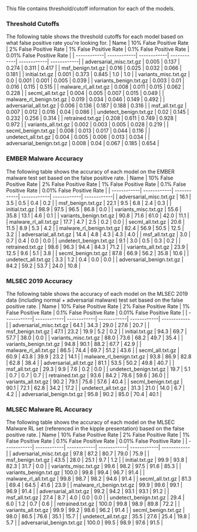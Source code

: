 This file contains threshold/cutoff information for each of the models.

### Threshold Cutoffs ###
The following table shows the threshold cutoffs for each model based on what false positive rate you're looking for.
| Name | 10% False Positive Rate | 2% False Positive Rate | 1% False Positive Rate | 0.1% False Positive Rate | 0.01% False Positive Rate |
| ------------| ------------| ------------| ------------| ------------| ------------|
| adversarial_misc.txt.gz | 0.005 | 0.137 | 0.274 | 0.311 | 0.417 |
| msf_benign.txt.gz | 0.016 | 0.025 | 0.032 | 0.066 | 0.181 |
| initial.txt.gz | 0.001 | 0.373 | 0.845 | 1.0 | 1.0 |
| variants_misc.txt.gz | 0.0 | 0.001 | 0.001 | 0.005 | 0.039 |
| variants_benign.txt.gz | 0.003 | 0.01 | 0.016 | 0.115 | 0.515 |
| malware_rl_all.txt.gz | 0.008 | 0.011 | 0.015 | 0.062 | 0.228 |
| secml_all.txt.gz | 0.004 | 0.005 | 0.007 | 0.015 | 0.049 |
| malware_rl_benign.txt.gz | 0.019 | 0.034 | 0.046 | 0.149 | 0.492 |
| adversarial_all.txt.gz | 0.006 | 0.136 | 0.187 | 0.188 | 0.316 |
| msf_all.txt.gz | 0.007 | 0.012 | 0.016 | 0.04 | 0.086 |
| undetect_benign.txt.gz | 0.02 | 0.145 | 0.232 | 0.256 | 0.314 |
| retrained.txt.gz | 0.208 | 0.611 | 0.749 | 0.928 | 0.972 |
| variants_all.txt.gz | 0.002 | 0.003 | 0.005 | 0.028 | 0.219 |
| secml_benign.txt.gz | 0.008 | 0.013 | 0.017 | 0.044 | 0.116 |
| undetect_all.txt.gz | 0.004 | 0.005 | 0.006 | 0.013 | 0.034 |
| adversarial_benign.txt.gz | 0.008 | 0.04 | 0.067 | 0.185 | 0.654 |


### EMBER Malware Accuracy ###
The following table shows the accuracy of each model on the EMBER malware test set based on the false positive rate.
| Name | 10% False Positive Rate | 2% False Positive Rate | 1% False Positive Rate | 0.1% False Positive Rate | 0.01% False Positive Rate |
| ------------| ------------| ------------| ------------| ------------| ------------|
| adversarial_misc.txt.gz | 16.1 | 3.5 | 0.5 | 0.4 | 0.2 |
| msf_benign.txt.gz | 22.1 | 9.5 | 6.8 | 2.4 | 0.3 |
| initial.txt.gz | 98.9 | 97.5 | 96.5 | 86.8 | 0.0 |
| variants_misc.txt.gz | 55.6 | 35.8 | 13.1 | 4.6 | 0.1 |
| variants_benign.txt.gz | 90.8 | 71.6 | 61.0 | 42.0 | 11.1 |
| malware_rl_all.txt.gz | 17.7 | 4.7 | 2.5 | 0.2 | 0.0 |
| secml_all.txt.gz | 20.6 | 11.5 | 8.9 | 5.3 | 4.2 |
| malware_rl_benign.txt.gz | 82.4 | 56.9 | 50.5 | 12.5 | 3.2 |
| adversarial_all.txt.gz | 14.4 | 4.8 | 4.3 | 4.3 | 4.0 |
| msf_all.txt.gz | 3.0 | 0.7 | 0.4 | 0.0 | 0.0 |
| undetect_benign.txt.gz | 9.1 | 3.0 | 0.5 | 0.3 | 0.2 |
| retrained.txt.gz | 98.6 | 96.3 | 94.4 | 84.3 | 71.2 |
| variants_all.txt.gz | 23.9 | 12.5 | 9.6 | 5.1 | 3.8 |
| secml_benign.txt.gz | 87.8 | 66.9 | 56.2 | 35.8 | 10.6 |
| undetect_all.txt.gz | 3.3 | 1.2 | 0.4 | 0.0 | 0.0 |
| adversarial_benign.txt.gz | 84.2 | 59.2 | 53.7 | 24.0 | 10.8 |



### MLSEC 2019 Accuracy ###
The following table shows the accuracy of each model on the MLSEC 2019 data (including normal + adversarial malware) test set based on the false positive rate.
| Name | 10% False Positive Rate | 2% False Positive Rate | 1% False Positive Rate | 0.1% False Positive Rate | 0.01% False Positive Rate |
| ------------| ------------| ------------| ------------| ------------| ------------|
| adversarial_misc.txt.gz | 64.1 | 34.3 | 29.0 | 27.6 | 20.7 |
| msf_benign.txt.gz | 47.1 | 23.2 | 19.9 | 5.2 | 0.2 |
| initial.txt.gz | 94.3 | 69.7 | 57.7 | 38.0 | 0.0 |
| variants_misc.txt.gz | 88.0 | 73.6 | 68.2 | 49.7 | 35.4 |
| variants_benign.txt.gz | 94.8 | 90.1 | 88.2 | 67.7 | 42.9 |
| malware_rl_all.txt.gz | 86.5 | 74.4 | 69.7 | 51.2 | 43.6 |
| secml_all.txt.gz | 60.9 | 43.8 | 39.9 | 23.2 | 14.1 |
| malware_rl_benign.txt.gz | 93.8 | 86.9 | 82.8 | 62.8 | 38.4 |
| adversarial_all.txt.gz | 81.1 | 53.5 | 50.2 | 49.8 | 40.7 |
| msf_all.txt.gz | 29.3 | 9.9 | 7.6 | 0.2 | 0.0 |
| undetect_benign.txt.gz | 19.7 | 5.1 | 0.7 | 0.7 | 0.7 |
| retrained.txt.gz | 93.6 | 84.2 | 78.6 | 59.6 | 36.0 |
| variants_all.txt.gz | 90.2 | 79.1 | 75.6 | 57.6 | 40.4 |
| secml_benign.txt.gz | 90.1 | 72.1 | 62.8 | 34.2 | 17.2 |
| undetect_all.txt.gz | 31.3 | 21.0 | 14.0 | 6.7 | 4.2 |
| adversarial_benign.txt.gz | 95.8 | 90.2 | 85.0 | 70.4 | 40.1 |



### MLSEC Malware RL Accuracy ###
The following table shows the accuracy of each model on the MLSEC Malware RL set (referenced in the kipple presentation) based on the false positive rate.
| Name | 10% False Positive Rate | 2% False Positive Rate | 1% False Positive Rate | 0.1% False Positive Rate | 0.01% False Positive Rate |
| ------------| ------------| ------------| ------------| ------------| ------------|
| adversarial_misc.txt.gz | 97.8 | 87.2 | 80.7 | 79.0 | 75.9 |
| msf_benign.txt.gz | 43.5 | 28.0 | 25.1 | 9.7 | 1.2 |
| initial.txt.gz | 99.9 | 93.8 | 82.3 | 31.7 | 0.0 |
| variants_misc.txt.gz | 99.6 | 98.2 | 97.5 | 91.6 | 85.3 |
| variants_benign.txt.gz | 100.0 | 99.8 | 99.4 | 96.7 | 91.4 |
| malware_rl_all.txt.gz | 99.8 | 98.7 | 98.2 | 94.6 | 91.4 |
| secml_all.txt.gz | 81.3 | 69.4 | 64.5 | 41.6 | 23.9 |
| malware_rl_benign.txt.gz | 99.9 | 99.6 | 99.1 | 96.9 | 91.4 |
| adversarial_all.txt.gz | 99.2 | 94.2 | 93.1 | 93.1 | 91.2 |
| msf_all.txt.gz | 27.4 | 8.7 | 4.0 | 0.0 | 0.0 |
| undetect_benign.txt.gz | 29.4 | 6.0 | 1.2 | 0.7 | 0.6 |
| retrained.txt.gz | 100.0 | 99.8 | 98.9 | 89.8 | 72.2 |
| variants_all.txt.gz | 99.9 | 99.2 | 98.6 | 96.2 | 91.4 |
| secml_benign.txt.gz | 98.0 | 86.5 | 76.6 | 35.1 | 15.7 |
| undetect_all.txt.gz | 35.5 | 27.6 | 25.4 | 19.8 | 5.7 |
| adversarial_benign.txt.gz | 100.0 | 99.5 | 98.9 | 97.6 | 91.5 |
